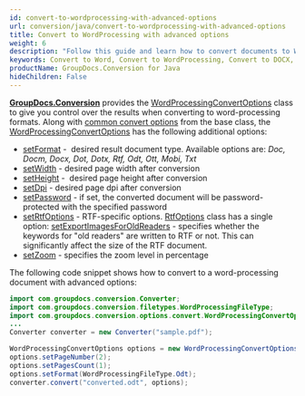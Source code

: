 ```yaml
---
id: convert-to-wordprocessing-with-advanced-options
url: conversion/java/convert-to-wordprocessing-with-advanced-options
title: Convert to WordProcessing with advanced options
weight: 6
description: "Follow this guide and learn how to convert documents to Word and Open Document formats like DOC, DOCX, ODT, OTT formats with height, width, DPI and other customizations using GroupDocs.Conversion for Java."
keywords: Convert to Word, Convert to WordProcessing, Convert to DOCX, Convert to DOC
productName: GroupDocs.Conversion for Java
hideChildren: False
---
```

[**GroupDocs.Conversion**](https://products.groupdocs.com/conversion/java) provides the [WordProcessingConvertOptions](https://reference.groupdocs.com/java/conversion/com.groupdocs.conversion.options.convert/WordProcessingConvertOptions) class to give you control over the results when converting to word-processing formats. Along with [common convert options](https://reference.groupdocs.com/conversion/java/com.groupdocs.conversion.options.convert/ConvertOptions) from the base class, the [WordProcessingConvertOptions](https://reference.groupdocs.com/java/conversion/com.groupdocs.conversion.options.convert/WordProcessingConvertOptions) has the following additional options:

*   [setFormat](https://reference.groupdocs.com/java/conversion/com.groupdocs.conversion.options.convert/ConvertOptions#setFormat(com.groupdocs.conversion.filetypes.FileType)) -  desired result document type. Available options are: *Doc, Docm, Docx, Dot, Dotx, Rtf, Odt, Ott, Mobi, Txt*
*   [setWidth](https://reference.groupdocs.com/java/conversion/com.groupdocs.conversion.options.convert/WordProcessingConvertOptions#setWidth(int)) - desired page width after conversion      
*   [setHeight](https://reference.groupdocs.com/java/conversion/com.groupdocs.conversion.options.convert/WordProcessingConvertOptions#setHeight(int)) -  desired page height after conversion      
*   [setDpi](https://reference.groupdocs.com/java/conversion/com.groupdocs.conversion.options.convert/WordProcessingConvertOptions#setDpi(double)) - desired page dpi after conversion      
*   [setPassword](https://reference.groupdocs.com/java/conversion/com.groupdocs.conversion.options.convert/WordProcessingConvertOptions#setPassword(java.lang.String)) -  if set, the converted document will be password-protected with the specified password
*   [setRtfOptions](https://reference.groupdocs.com/java/conversion/com.groupdocs.conversion.options.convert/WordProcessingConvertOptions#setRtfOptions(com.groupdocs.conversion.options.convert.RtfOptions)) - RTF-specific options. [RtfOptions](https://reference.groupdocs.com/java/conversion/com.groupdocs.conversion.options.convert/RtfOptions) class has a single option: [setExportImagesForOldReaders](https://reference.groupdocs.com/java/conversion/com.groupdocs.conversion.options.convert/RtfOptions#setExportImagesForOldReaders(boolean)) -  specifies whether the keywords for "old readers" are written to RTF or not. This can significantly affect the size of the RTF document.
*   [setZoom](https://reference.groupdocs.com/java/conversion/com.groupdocs.conversion.options.convert/WordProcessingConvertOptions#setZoom(int)) - specifies the zoom level in percentage

The following code snippet shows how to convert to a word-processing document with advanced options:

```java
import com.groupdocs.conversion.Converter;
import com.groupdocs.conversion.filetypes.WordProcessingFileType;
import com.groupdocs.conversion.options.convert.WordProcessingConvertOptions;
...
Converter converter = new Converter("sample.pdf");

WordProcessingConvertOptions options = new WordProcessingConvertOptions();
options.setPageNumber(2);
options.setPagesCount(1);
options.setFormat(WordProcessingFileType.Odt);
converter.convert("converted.odt", options);
```
